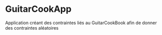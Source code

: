 # GuitarCookApp

Application créant des contraintes liés au GuitarCookBook afin de donner des contraintes aléatoires
